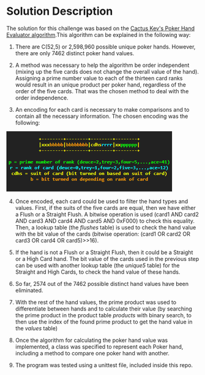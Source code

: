 [//]: # (Image References)

[image1]: ./encoding.png "Sample Output"


# Solution Description

The solution for this challenge was based on the [Cactus Kev's Poker Hand Evaluator algorithm](http://suffe.cool/poker/evaluator.html).This algorithm can be explained in the following way:

1. There are C(52,5) or 2,598,960 possible unique poker hands. However, there are only 7462 distinct poker hand values.

2. A method was necessary to help the algorithm be order independent (mixing up the five cards does not change the overall value of the hand). Assigning a prime number value to each of the thirteen card ranks would result in an unique product per poker hand, regardless of the order of the five cards. That was the chosen method to deal with the order independence.

3. An encoding for each card is necessary to make comparisons and to contain all the necessary information. The chosen encoding was the following:

![Sample Output][image1]

4. Once encoded, each card could be used to filter the hand types and values. First, if the suits of the five cards are equal, then we have either a Flush or a Straight Flush. A bitwise operation is used (card1 AND card2 AND card3 AND card4 AND card5 AND 0xF000) to check this equality. Then, a lookup table (the <em>flushes</em> table) is used to check the hand value with the bit value of the cards (bitwise operation: (card1 OR card2 OR card3 OR card4 OR card5)>>16).

5. If the hand is not a Flush or a Straight Flush, then it could be a Straight or a High Card hand. The bit value of the cards used in the previous step can be used with another lookup table (the <em>unique5</em> table) for the Straight and High Cards, to check the hand value of these hands.

6. So far, 2574 out of the 7462 possible distinct hand values have been eliminated.

7. With the rest of the hand values, the prime product was used to differentiate between hands and to calculate their value (by searching the prime product in the product table <em>products</em> with binary search, to then use the index of the found prime product to get the hand value in the <em>values</em> table)

8. Once the algorithm for calculating the poker hand value was implemented, a class was specified to represent each Poker hand, including a method to compare one poker hand with another.

9. The program was tested using a unittest file, included inside this repo.